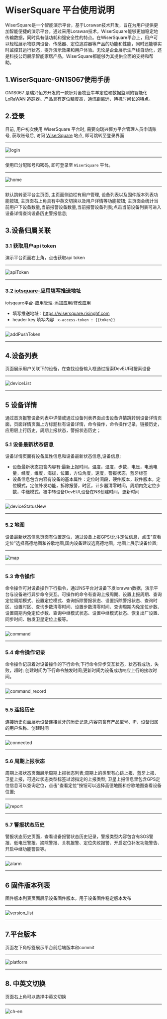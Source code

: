 # WiserSquare 平台使用说明

WiserSquare是一个智能演示平台，基于Lorawan技术开发，旨在为用户提供更加智能便捷的演示平台。通过采用Lorawan技术，WiserSquare能够更加稳定地传输数据，同时具有低功耗和强安全性的特点。在WiserSquare平台上，用户可以轻松展示物联网设备、传感器、定位追踪器等产品的功能和性能，同时还能够实时监控其运行状态，提升演示效果和用户体验。无论是企业展示生产线自动化，还是科技公司展示智能家居产品，WiserSquare都能够为其提供全面的支持和帮助。


## 1.WiserSquare-GN1S067使用手册
 GN1S067 是瑞兴恒方开发的一款针对畜牧业牛羊定位和数据监测的智能化 LoRaWAN 追踪器。产品具有定位精度高，通讯距离远，待机时间长的特点。

 
## 2.登录 
目前, 用户初次使用 WiserSquare 平台时, 需要向瑞兴恒方平台管理人员申请账号, 获取账号后, 访问 [WiserSquare](https://wisersquare.risinghf.com/) 站点, 即可跳转至登录界面

---

![login](https://risinghf-wiki.oss-cn-shenzhen.aliyuncs.com/upload/img/20230620183513.png)

---

使用已分配账号和密码, 即可登录至 `WiserSquare` 平台。

---

![home](https://risinghf-wiki.oss-cn-shenzhen.aliyuncs.com/upload/img/20230620183737.png)

---
默认跳转至平台主页面, 主页面侧边栏有用户管理, 设备列表以及固件版本列表功能按钮, 主页面右上角具有中英文切换以及用户详情等功能按钮;
主页面会统计当前用户下设备数量,当前报警设备数量,当前报警设备列表;点击当前设备列表可进入设备详情查询设备历史警报信息;


## 3.设备归属关联
### 3.1 获取用户api token
演示平台页面右上角，点击获取api token

----

![apiToken](https://risinghf-wiki.oss-cn-shenzhen.aliyuncs.com/upload/img/20230627180559.png)

--- 

### 3.2 [iotsquare-应用填写推送地址](https://cloud.iotsquare.xyz/)
iotsqaure平台-应用管理-添加应用/修改应用
- 填写推送地址：https://wisersquare.risinghf.com
- header key 填写内容 ``` x-access-token : {{token}}```

----

![addPushToken](https://risinghf-wiki.oss-cn-shenzhen.aliyuncs.com/upload/img/20230627180508.png)

--- 

## 4.设备列表


页面展示用户关联下的设备，在查找设备输入框通过搜索DevEUI可搜索设备

---

![deviceList](https://risinghf-wiki.oss-cn-shenzhen.aliyuncs.com/upload/img/20230621092847.png)

---

## 5 设备详情
通过首页报警设备列表中详情或通过设备列表界面点击设备详情跳转到设备详情页面，页面详情页面上方标题栏有设备详情，命令操作，命令操作记录，链接历史，应用层上行历史，周期上报状态，警报状态历史；

### 5.1 设备最新状态信息
设备详情页面有设备属性信息和设备最新状态信息,设备信息;
- 设备最新状态包含内容有:最新上报时间，温度，湿度，步数，电压，电池电量，经度，维度，海拔，位置，方位角度，速度，警报状态，蓝牙标签
- 设备信息包含内容有设备的基本属性：定位时间段，硬件版本，软件版本，定位模式，定位补发功能，拆除报警，时区，计步器清零时间，周期内免定位步数，中继模式，被中转设备DevEUI,设备在NS创建时间，更新时间

---

![deviceStatusNew](https://risinghf-wiki.oss-cn-shenzhen.aliyuncs.com/upload/img/20230621095002.png)

---


### 5.2 地图

设备最新状态信息页面有位置定位，通过设备上报GPS/北斗定位信息，点击"查看定位"选择高德地图和谷歌地图,国内设备建议选高德地图，地图上展示设备位置;

---

![map](https://risinghf-wiki.oss-cn-shenzhen.aliyuncs.com/upload/img/20230621101515.png)

---

### 5.3 命令操作

命令操作可对设备操作下行指令，通过NS平台对设备下发lorawan数据，演示平台与设备进行异步命令交互。可操作的命令有查询上报周期、设置上报周期、查询定位周期模式、设置定位模式、查询拆除警报状态、设置拆除警报状态、查询时区、设置时区、查询步数清零时间、设置步数清零时间、查询周期内免定位步数、设置周期内免定位步数、查询中继模式状态、设置中继模式状态、恢复出厂设置、同步时间、触发卫星定位上报等。

---

![command](https://risinghf-wiki.oss-cn-shenzhen.aliyuncs.com/upload/img/20230621103252.png)

---


### 5.4 命令操作记录
命令操作记录着对设备操作的下行命令;下行命令异步交互状态，状态有成功，失败，超时; 创建时间为下行命令触发时间;更新时间为设备成功响应上行的接收时间。

---

![command_record](https://risinghf-wiki.oss-cn-shenzhen.aliyuncs.com/upload/img/20230621105819.png)

---

### 5.5 连接历史 
连接历史页面展示设备连接蓝牙的历史记录,内容包含有产品型号、IP、设备归属的用户名称、创建时间

----

![connected](https://risinghf-wiki.oss-cn-shenzhen.aliyuncs.com/upload/img/20230621174603.png)

----

### 5.6 周期上报状态
周期上报状态页面展示周期上报状态列表;周期上的类型有心跳上报、蓝牙上报、卫星上报，可通过状态类型标签过滤指定的上报类型;
卫星上报信息里包含GPS定位信息可以查询定位，点击"查看定位"按钮可以选择高德地图和谷歌地图查看设备位置;

---

![report](https://risinghf-wiki.oss-cn-shenzhen.aliyuncs.com/upload/img/20230621111917.png)

---

### 5.7 警报状态历史
警报状态历史页面，查看设备报警状态历史记录，警报类型内容包含有SOS警报、低电压警报、摘除警报、关机报警、定位失败报警、开启定位补发功能警告、开启中继功能警告等。

---

![alarm](https://risinghf-wiki.oss-cn-shenzhen.aliyuncs.com/upload/img/20230621112503.png)

---

## 6 固件版本列表
固件版本列表页面展示设备固件版本，用于设备固件稳定版本发布

---

![version_list](https://risinghf-wiki.oss-cn-shenzhen.aliyuncs.com/upload/img/20230621114342.png)

---


## 7.平台版本
页面左下角标签展示平台前后端版本和commit

---

![platform](https://risinghf-wiki.oss-cn-shenzhen.aliyuncs.com/upload/img/20230621114943.png)

---

## 8. 中英文切换
页面右上角可以选择中英文切换

---

![ch-en](https://risinghf-wiki.oss-cn-shenzhen.aliyuncs.com/upload/img/20230621115328.png)

